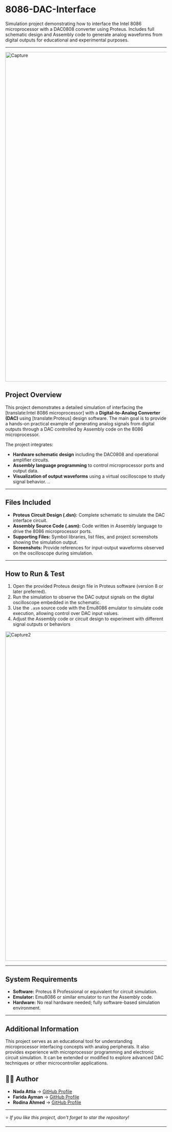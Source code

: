 # 8086-DAC-Interface
Simulation project demonstrating how to interface the Intel 8086 microprocessor with a DAC0808 converter using Proteus. Includes full schematic design and Assembly code to generate analog waveforms from digital outputs for educational and experimental purposes.


---
<img width="1918" height="1029" alt="Capture" src="https://github.com/user-attachments/assets/1164e290-2b28-4be7-9aa4-b894ef90829c" />

## **Project Overview**

This project demonstrates a detailed simulation of interfacing the [translate:Intel 8086 microprocessor] with a **Digital-to-Analog Converter (DAC)** using [translate:Proteus] design software. The main goal is to provide a hands-on practical example of generating analog signals from digital outputs through a DAC controlled by Assembly code on the 8086 microprocessor.

The project integrates:

- **Hardware schematic design** including the DAC0808 and operational amplifier circuits.
- **Assembly language programming** to control microprocessor ports and output data.
- **Visualization of output waveforms** using a virtual oscilloscope to study signal behavior.
..
---

## **Files Included**

- **Proteus Circuit Design (.dsn):** Complete schematic to simulate the DAC interface circuit.
- **Assembly Source Code (.asm):** Code written in Assembly language to drive the 8086 microprocessor ports.
- **Supporting Files:** Symbol libraries, list files, and project screenshots showing the simulation output.
- **Screenshots:** Provide references for input-output waveforms observed on the oscilloscope during simulation.

---

## **How to Run & Test**

1. Open the provided Proteus design file in Proteus software (version 8 or later preferred).
2. Run the simulation to observe the DAC output signals on the digital oscilloscope embedded in the schematic.
3. Use the `.asm` source code with the Emu8086 emulator to simulate code execution, allowing control over DAC input values.
4. Adjust the Assembly code or circuit design to experiment with different signal outputs or behaviors
   
<img width="1920" height="1029" alt="Capture2" src="https://github.com/user-attachments/assets/2ad6d9d6-8f07-4fdc-9c8f-374926b1d270" />

---

## **System Requirements**

- **Software:** Proteus 8 Professional or equivalent for circuit simulation.
- **Emulator:** Emu8086 or similar emulator to run the Assembly code.
- **Hardware:** No real hardware needed; fully software-based simulation environment.

---

## **Additional Information**

This project serves as an educational tool for understanding microprocessor interfacing concepts with analog peripherals. It also provides experience with microprocessor programming and electronic circuit simulation. It can be extended or modified to explore advanced DAC techniques or other microcontroller applications.

## 🧑‍💻 Author

- **Nada Attia** → [GitHub Profile](https://github.com/NadaAttia04)  
- **Farida Ayman** → [GitHub Profile](https://github.com/FaridaAyman)  
- **Rodina Ahmed** → [GitHub Profile](https://github.com/RodinaAhmed)

---

⭐ *If you like this project, don't forget to star the repository!*

---
